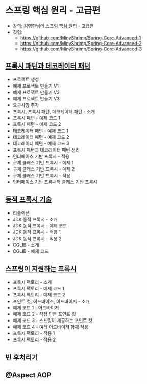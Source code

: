 # 스프링 핵심 원리 - 고급편

* 강의:
  [김영한님의 스프링 핵심 원리 - 고급편](https://www.inflearn.com/course/%EC%8A%A4%ED%94%84%EB%A7%81-%ED%95%B5%EC%8B%AC-%EC%9B%90%EB%A6%AC-%EA%B3%A0%EA%B8%89%ED%8E%B8/dashboard)
* 깃헙:
    * https://github.com/MinyShrimp/Spring-Core-Advanced-1
    * https://github.com/MinyShrimp/Spring-Core-Advanced-2
    * https://github.com/MinyShrimp/Spring-Core-Advanced-3

## [프록시 패턴과 데코레이터 패턴](강의/4강)

* 프로젝트 생성
* 예제 프로젝트 만들기 V1
* 예제 프로젝트 만들기 V2
* 예제 프로젝트 만들기 V3
* 요구사항 추가
* 프록시, 프록시 패턴, 데코레이터 패턴 - 소개
* 프록시 패턴 - 예제 코드 1
* 프록시 패턴 - 예제 코드 2
* 데코레이터 패턴 - 예제 코드 1
* 데코레이터 패턴 - 예제 코드 2
* 데코레이터 패턴 - 예제 코드 3
* 프록시 패턴과 데코레이터 패턴 정리
* 인터페이스 기반 프록시 - 적용
* 구체 클래스 기반 프록시 - 예제 1
* 구체 클래스 기반 프록시 - 예제 2
* 구체 클래스 기반 프록시 - 적용
* 인터페이스 기반 프록시와 클래스 기반 프록시

## [동적 프록시 기술](강의/5강)

* 리플렉션
* JDK 동적 프록시 - 소개
* JDK 동적 프록시 - 예제 코드
* JDK 동적 프록시 - 적용 1
* JDK 동적 프록시 - 적용 2
* CGLIB - 소개
* CGLIB - 예제 코드

## [스프링이 지원하는 프록시](강의/6강)

* 프록시 팩토리 - 소개
* 프록시 팩토리 - 예제 코드 1
* 프록시 팩토리 - 예제 코드 2
* 포인트 컷, 어드바이스, 어드바이저 - 소개
* 예제 코드 1 - 어드바이저
* 예제 코드 2 - 직접 만든 포인트 컷
* 예제 코드 3 - 스프링이 제공하는 포인트 컷
* 예제 코드 4 - 여러 어드바이저 함께 적용
* 프록시 팩토리 - 적용 1
* 프록시 팩토리 - 적용 2

## 빈 후처리기

## @Aspect AOP